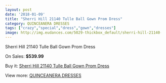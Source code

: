 ```yaml
---
layout: post
date: '2018-01-09'
title: "Sherri Hill 21140 Tulle Ball Gown Prom Dress"
category: QUINCEANERA DRESSES
tags: ["crazy","special","dress","gown","dresses"]
image: http://img.eudances.com/5029-thickbox_default/sherri-hill-21140-tulle-ball-gown-prom-dress.jpg
---
```

Sherri Hill 21140 Tulle Ball Gown Prom Dress

On Sales: **$539.99**
<a href="https://www.eudances.com/en/quinceanera-dresses/1699-sherri-hill-21140-tulle-ball-gown-prom-dress.html"><amp-img layout="responsive" width="600" height="600" src="//img.eudances.com/5029-thickbox_default/sherri-hill-21140-tulle-ball-gown-prom-dress.jpg" alt="Sherri Hill 21140 Tulle Ball Gown Prom Dress 0" /></a>

Buy it: [Sherri Hill 21140 Tulle Ball Gown Prom Dress](https://www.eudances.com/en/quinceanera-dresses/1699-sherri-hill-21140-tulle-ball-gown-prom-dress.html "Sherri Hill 21140 Tulle Ball Gown Prom Dress")

View more: [QUINCEANERA DRESSES](https://www.eudances.com/en/17-quinceanera-dresses "QUINCEANERA DRESSES")
